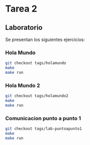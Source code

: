 # Tarea 2


## Laboratorio
Se presentan los siguientes ejercicios:

### Hola Mundo

```bash
git checkout tags/holamundo
make
make run
```

### Hola Mundo 2

```bash
git checkout tags/holamundo2
make
make run
```

### Comunicacion punto a punto 1
```bash
git checkout tags/lab-puntoapunto1
make
make run
```
